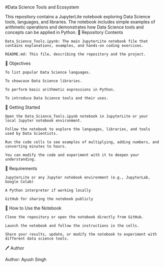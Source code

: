 #Data Science Tools and Ecosystem

This repository contains a JupyterLite notebook exploring Data Science tools, languages, and libraries. The notebook includes simple examples of arithmetic operations and demonstrates how Data Science tools and concepts can be applied in Python.
📂 Repository Contents

    Data_Science_Tools.ipynb: The main JupyterLite notebook file that contains explanations, examples, and hands-on coding exercises.

    README.md: This file, describing the repository and the project.

📝 Objectives

    To list popular Data Science languages.

    To showcase Data Science libraries.

    To perform basic arithmetic expressions in Python.

    To introduce Data Science tools and their uses.

🚀 Getting Started

    Open the Data_Science_Tools.ipynb notebook in JupyterLite or your local Jupyter notebook environment.

    Follow the notebook to explore the languages, libraries, and tools used by Data Scientists.

    Run the code cells to see examples of multiplying, adding numbers, and converting minutes to hours.

    You can modify the code and experiment with it to deepen your understanding.

🔧 Requirements

    JupyterLite or any Jupyter notebook environment (e.g., JupyterLab, Google Colab)

    A Python interpreter if working locally

    GitHub for sharing the notebook publicly

📖 How to Use the Notebook

    Clone the repository or open the notebook directly from GitHub.

    Launch the notebook and follow the instructions in the cells.

    Share your results, update, or modify the notebook to experiment with different data science tools.

🖊 Author

Author: Ayush Singh

